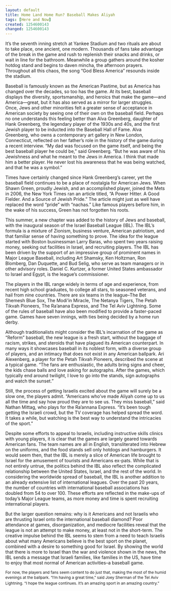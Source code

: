 ```yaml
---
layout: default
title: Home Land Home Run? Baseball Makes Aliyah
tags: [Here and Now]
created: 1254600143
changed: 1254600143
---
```

<p><span class="Apple-style-span" style="font-size: 12px; line-height: 16px; ">
<p style="margin-top: 0px; margin-right: 0px; margin-bottom: 1em; margin-left: 0px; ">It&rsquo;s the seventh inning stretch at Yankee Stadium and two rituals are about to take place, one ancient, one modern. Thousands of fans take advantage of the break in the game and rush to replenish their snacks and drinks, or wait in line for the bathroom. Meanwhile a group gathers around the kosher hotdog stand and begins to daven mincha, the afternoon prayers. Throughout all this chaos, the song &ldquo;God Bless America&rdquo; resounds inside the stadium.</p>
<p style="margin-top: 0px; margin-right: 0px; margin-bottom: 1em; margin-left: 0px; ">Baseball is famously known as the American Pastime, but as America has changed over the decades, so too has the game. At its best, baseball displays the diversity, sportsmanship, and heroics that make the game&mdash;and America&mdash;great, but it has also served as a mirror for larger struggles. Once, Jews and other minorities felt a greater sense of acceptance in American society by seeing one of their own on the baseball field. Perhaps no one understands this feeling better than Alva Greenberg, daughter of Hank Greenberg, the legendary player of the 1930s and 40s, and the first Jewish player to be inducted into the Baseball Hall of Fame. Alva Greenberg, who owns a contemporary art gallery in New London, Connecticut, reflected on her father&rsquo;s role in the history of the game during a recent interview. &ldquo;My dad was focused on the game itself, and being the best baseball player he could be,&rdquo; said Greenberg. &ldquo;But he was aware of his Jewishness and what he meant to the Jews in America. I think that made him a better player. He never lost his awareness that he was being watched, and that he was a symbol.&rdquo;</p>
<p style="margin-top: 0px; margin-right: 0px; margin-bottom: 1em; margin-left: 0px; ">Times have certainly changed since Hank Greenberg&rsquo;s career, yet the baseball field continues to be a place of nostalgia for American Jews. When Shawn Green, proudly Jewish, and an accomplished player, joined the Mets in 2006, the New York Times ran an article titled, &ldquo;A Power Hitter. A Good Fielder. And a Source of Jewish Pride.&rdquo; The article might just as well have replaced the word &ldquo;pride&rdquo; with &ldquo;nachas.&rdquo; Like famous players before him, in the wake of his success, Green has not forgotten his roots.</p>
<p style="margin-top: 0px; margin-right: 0px; margin-bottom: 1em; margin-left: 0px; ">This summer, a new chapter was added to the history of Jews and baseball, with the inaugural season of the Israel Baseball League (IBL). The IBL&rsquo;s formula is a mixture of Zionism, business venture, American patriotism, and that familiar sense of having something to prove. The idea for the league started with Boston businessman Larry Baras, who spent two years raising money, seeking out facilities in Israel, and recruiting players. The IBL has been driven by the support of an impressive group of prominent names in Major League Baseball, including Art Shamsky, Ken Holtzman, Ron Blomberg, Dan Duquette, and Bud Selig, who serve as team managers or in other advisory roles. Daniel C. Kurtzer, a former United States ambassador to Israel and Egypt, is the league&rsquo;s commissioner.</p>
<p style="margin-top: 0px; margin-right: 0px; margin-bottom: 1em; margin-left: 0px; ">The players in the IBL range widely in terms of age and experience, from recent high school graduates, to college all stars, to seasoned veterans, and hail from nine countries. There are six teams in the league&ndash;The Bet Shemesh Blue Sox, The Modi&rsquo;in Miracle, The Netanya Tigers, The Petah Tikvah Pioneers, The Ra&rsquo;anana Express, and The Tel Aviv Lightning. Some of the rules of baseball have also been modified to provide a faster-paced game. Games have seven innings, with ties being decided by a home run derby.</p>
<p style="margin-top: 0px; margin-right: 0px; margin-bottom: 1em; margin-left: 0px; ">Although traditionalists might consider the IBL&rsquo;s incarnation of the game as &ldquo;Reform&rdquo; baseball, the new league is a fresh start, without the baggage of racism, strikes, and steroids that have plagued its American counterpart. In many ways it showcases baseball in its noblest form, with a diverse group of players, and an intimacy that does not exist in any American ballpark. Ari Alexenberg, a player for the Petah Tikvah Pioneers, described the scene at a typical game. &ldquo;The fans are enthusiastic, the adults bring signs and cheer, the kids chase balls and love asking for autographs. After the games, which typically end around twilight, I love to go into the stands, sign autographs and watch the sunset.&rdquo;</p>
<p style="margin-top: 0px; margin-right: 0px; margin-bottom: 1em; margin-left: 0px; ">Still, the process of getting Israelis excited about the game will surely be a slow one, the players admit. &ldquo;Americans who&rsquo;ve made Aliyah come up to us all the time and say how proud they are to see us. They miss baseball,&rdquo; said Nathan Mittag, who plays for the Ra&rsquo;annana Express. &ldquo;It&rsquo;s been tough getting the Israeli crowd, but the TV coverage has helped spread the word. It takes a while, but watching is the best way to understand the intricacies of the sport.&rdquo;</p>
<p style="margin-top: 0px; margin-right: 0px; margin-bottom: 1em; margin-left: 0px; ">Despite some efforts to appeal to Israelis, including instructive skills clinics with young players, it is clear that the games are largely geared towards American fans. The team names are all in English, transliterated into Hebrew on the uniforms, and the food stands sell only hotdogs and hamburgers. It would seem then, that the IBL is merely a slice of American life brought to Israel for the amusement of tourists and Americans ex-pats. While that is not entirely untrue, the politics behind the IBL also reflect the complicated relationship between the United States, Israel, and the rest of the world. In considering the worldwide spread of baseball, the IBL is another addition to an already extensive list of international leagues. Over the past 20 years, the number of countries with international baseball associations has doubled from 54 to over 100. These efforts are reflected in the make-ups of today&rsquo;s Major League teams, as more money and time is spent recruiting international players.</p>
<p style="margin-top: 0px; margin-right: 0px; margin-bottom: 1em; margin-left: 0px; ">But the larger question remains: why is it Americans and not Israelis who are thrusting Israel onto the international baseball diamond? Poor attendance at games, disorganization, and mediocre facilities reveal that the league is not an attempt to make money, at least not in the short-term. The creative impulse behind the IBL seems to stem from a need to teach Israelis about what many Americans believe is the best sport on the planet, combined with a desire to something good for Israel. By showing the world that there is more to Israel than the war and violence shown in the news, the IBL sends a message that Israeli families, like families in the US, have time to enjoy that most normal of American activities&ndash;a baseball game.</p>
</span></p>
<p><span class="Apple-style-span" style="font-size: 12px; line-height: 16px; ">For now, the players and fans seem content to do just that, making the most of the humid evenings at the ballpark. &ldquo;I&rsquo;m having a great time,&rdquo; said Joey Sherman of the Tel Aviv Lightning. &ldquo;I hope the league continues. It&rsquo;s an amazing sport in an amazing country.&rdquo;</span>&nbsp;</p>